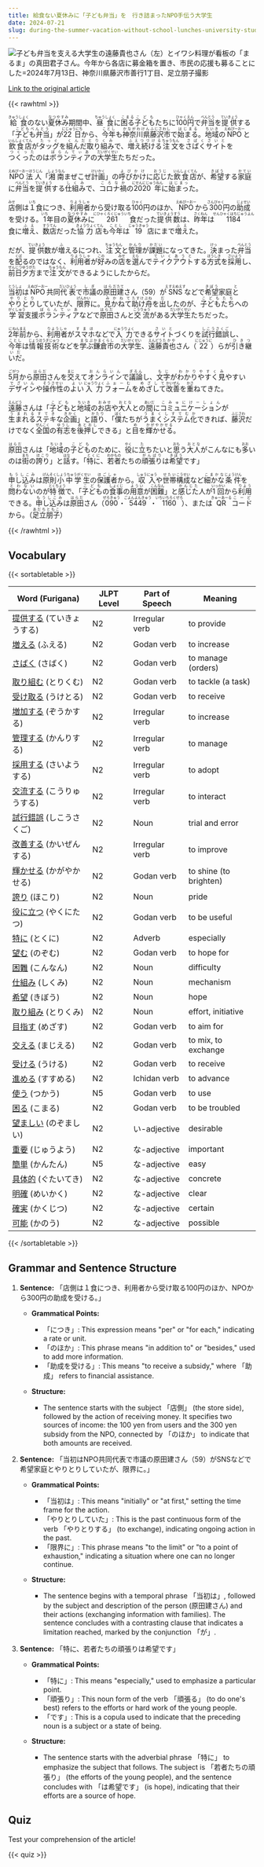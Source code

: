 ```yaml
---
title: 給食ない夏休みに「子ども弁当」を　行き詰まったNPO手伝う大学生
date: 2024-07-21
slug: during-the-summer-vacation-without-school-lunches-university-students-help-a-struggling-npo-by-making-children-s-bento
---
```


![子ども弁当を支える大学生の遠藤貴也さん（左）とイワシ料理が看板の「まるま」の真田君子さん。今年から各店に募金箱を置き、市民の応援も募ることにした=2024年7月13日、神奈川県藤沢市善行1丁目、足立朋子撮影](https://www.asahicom.jp/imgopt/img/d4064fb373/comm_L/AS20240719004053.jpg "子ども弁当を支える大学生の遠藤貴也さん（左）とイワシ料理が看板の「まるま」の真田君子さん。今年から各店に募金箱を置き、市民の応援も募ることにした=2024年7月13日、神奈川県藤沢市善行1丁目、足立朋子撮影")

[Link to the original article](https://asahi.com/articles/ASS7M45XMS7MULOB00QM.html?iref=pc_edu_top__n)

{{< rawhtml >}}
<p><ruby>給食<rt>きゅうしょく</rt></ruby>のない<ruby>夏休み<rt>なつやすみ</rt></ruby>期間中、<ruby>昼食<rt>ちゅうしょく</rt></ruby>に<ruby>困る<rt>こまる</rt></ruby><ruby>子ども<rt>こども</rt></ruby>たちに<ruby>100円<rt>ひゃくえん</rt></ruby>で<ruby>弁当<rt>べんとう</rt></ruby>を<ruby>提供<rt>ていきょう</rt></ruby>する「<ruby>子ども弁当<rt>こどもべんとう</rt></ruby>」が<ruby>22日<rt>にじゅうにち</rt></ruby>から、<ruby>今年<rt>ことし</rt></ruby>も<ruby>神奈川県<rt>かながわけん</rt></ruby><ruby>藤沢市<rt>ふじさわし</rt></ruby>で<ruby>始まる<rt>はじまる</rt></ruby>。<ruby>地域<rt>ちいき</rt></ruby>の<ruby>NPO<rt>えぬぴーおー</rt></ruby>と<ruby>飲食店<rt>いんしょくてん</rt></ruby>が<ruby>タッグ<rt>たっぐ</rt></ruby>を<ruby>組んだ<rt>くんだ</rt></ruby><ruby>取り組み<rt>とりくみ</rt></ruby>で、<ruby>増え続ける<rt>ふえつづける</rt></ruby><ruby>注文<rt>ちゅうもん</rt></ruby>を<ruby>さばく<rt>さばく</rt></ruby><ruby>サイト<rt>さいと</rt></ruby>を<ruby>つくった<rt>つくった</rt></ruby>のは<ruby>ボランティア<rt>ぼらんてぃあ</rt></ruby>の<ruby>大学生<rt>だいがくせい</rt></ruby>たちだった。</p>

<p><ruby>NPO法人<rt>えぬぴーおーほうじん</rt></ruby>「<ruby>湘南<rt>しょうなん</rt></ruby>まぜこぜ<ruby>計画<rt>けいかく</rt></ruby>」の<ruby>呼びかけ<rt>よびかけ</rt></ruby>に<ruby>応じ<rt>おうじ</rt></ruby>た<ruby>飲食店<rt>いんしょくてん</rt></ruby>が、<ruby>希望<rt>きぼう</rt></ruby>する<ruby>家庭<rt>かてい</rt></ruby>に<ruby>弁当<rt>べんとう</rt></ruby>を<ruby>提供<rt>ていきょう</rt></ruby>する<ruby>仕組み<rt>しくみ</rt></ruby>で、<ruby>コロナ禍<rt>ころなか</rt></ruby>の<ruby>2020年<rt>にせんにじゅうねん</rt></ruby>に<ruby>始まっ<rt>はじまっ</rt></ruby>た。</p>

<p><ruby>店<rt>みせ</rt></ruby>側は<ruby>１<rt>いち</rt></ruby>食につき、<ruby>利用者<rt>りようしゃ</rt></ruby>から受け取る<ruby>100<rt>ひゃく</rt></ruby>円のほか、<ruby>NPO<rt>えぬぴーおー</rt></ruby>から<ruby>300<rt>さんびゃく</rt></ruby>円の<ruby>助成<rt>じょせい</rt></ruby>を受ける。<ruby>1<rt>いち</rt></ruby>年目の<ruby>夏休み<rt>なつやすみ</rt></ruby>に<ruby>261<rt>にひゃくろくじゅういち</rt></ruby>食だった<ruby>提供数<rt>ていきょうすう</rt></ruby>は、<ruby>昨年<rt>さくねん</rt></ruby>は<ruby>1184<rt>せんひゃくはちじゅうよん</rt></ruby>食に<ruby>増え<rt>ふえ</rt></ruby>、<ruby>数店<rt>すうてん</rt></ruby>だった<ruby>協力店<rt>きょうりょくてん</rt></ruby>も<ruby>今年<rt>ことし</rt></ruby>は<ruby>19<rt>じゅうきゅう</rt></ruby>店にまで<ruby>増え<rt>ふえ</rt></ruby>た。</p>

<p>だが、<ruby>提供<rt>ていきょう</rt></ruby>数が<ruby>増<rt>ふ</rt></ruby>えるにつれ、<ruby>注文<rt>ちゅうもん</rt></ruby>と<ruby>管理<rt>かんり</rt></ruby>が<ruby>課題<rt>かだい</rt></ruby>になってきた。<ruby>決<rt>けっ</rt></ruby>まった<ruby>弁当<rt>べんとう</rt></ruby>を<ruby>配<rt>くば</rt></ruby>るのではなく、<ruby>利用者<rt>りようしゃ</rt></ruby>が<ruby>好<rt>この</rt></ruby>みの<ruby>店<rt>みせ</rt></ruby>を<ruby>選<rt>えら</rt></ruby>んで<ruby>テイクアウト<rt>ていくあうと</rt></ruby>する<ruby>方式<rt>ほうしき</rt></ruby>を<ruby>採用<rt>さいよう</rt></ruby>し、<ruby>前日<rt>ぜんじつ</rt></ruby><ruby>夕方<rt>ゆうがた</rt></ruby>まで<ruby>注文<rt>ちゅうもん</rt></ruby>ができるようにしたからだ。</p>

<p><ruby>当初<rt>とうしょ</rt></ruby>は<ruby>NPO<rt>えぬぴーおー</rt></ruby>共同<ruby>代表<rt>だいひょう</rt></ruby>で<ruby>市議<rt>しぎ</rt></ruby>の<ruby>原田<rt>はらだ</rt></ruby><ruby>建<rt>たて</rt></ruby>さん（59）が<ruby>SNS<rt>えすえぬえす</rt></ruby>などで<ruby>希望<rt>きぼう</rt></ruby>家庭<ruby>と<rt>と</rt></ruby><ruby>やりとり<rt>やりとり</rt></ruby>していたが、<ruby>限界<rt>げんかい</rt></ruby>に。<ruby>見かねて<rt>みかねて</rt></ruby><ruby>助け舟<rt>たすけぶね</rt></ruby>を<ruby>出<rt>だ</rt></ruby>したのが、<ruby>子どもたち<rt>こどもたち</rt></ruby>への<ruby>学習<rt>がくしゅう</rt></ruby>支援<ruby>ボランティア<rt>ぼらんてぃあ</rt></ruby>などで<ruby>原田<rt>はらだ</rt></ruby>さんと<ruby>交流<rt>こうりゅう</rt></ruby>がある<ruby>大学生<rt>だいがくせい</rt></ruby>たちだった。</p>

<p><ruby>2<rt>に</rt></ruby><ruby>年前<rt>ねんまえ</rt></ruby>から、<ruby>利用者<rt>りようしゃ</rt></ruby>が<ruby>スマホ<rt>すまほ</rt></ruby>などで<ruby>入力<rt>にゅうりょく</rt></ruby>できる<ruby>サイト<rt>さいと</rt></ruby>づくりを<ruby>試行錯誤<rt>しこうさくご</rt></ruby>し、<ruby>今年<rt>ことし</rt></ruby>は<ruby>情報技術<rt>じょうほうぎじゅつ</rt></ruby>などを<ruby>学ぶ<rt>まなぶ</rt></ruby><ruby>鎌倉市<rt>かまくらし</rt></ruby>の<ruby>大学生<rt>だいがくせい</rt></ruby>、<ruby>遠藤<rt>えんどう</rt></ruby><ruby>貴也<rt>たかや</rt></ruby>さん（<ruby>22<rt>にじゅうに</rt></ruby>）らが<ruby>引き継いだ<rt>ひきついだ</rt></ruby>。</p>

<p><ruby>5<rt>ご</rt></ruby><ruby>月<rt>がつ</rt></ruby>から<ruby>原田<rt>はらだ</rt></ruby>さんを<ruby>交<rt>まじ</rt></ruby>えて<ruby>オンライン<rt>おんらいん</rt></ruby>で<ruby>議論<rt>ぎろん</rt></ruby>し、<ruby>文字<rt>もじ</rt></ruby>が<ruby>わかりやすく<rt>わかりやすく</rt></ruby><ruby>見<rt>み</rt></ruby>やすい<ruby>デザイン<rt>でざいん</rt></ruby>や<ruby>操作性<rt>そうさせい</rt></ruby>の<ruby>よい<rt>よい</rt></ruby><ruby>入力<rt>にゅうりょく</rt></ruby><ruby>フォーム<rt>ふぉーむ</rt></ruby>を<ruby>めざして<rt>めざして</rt></ruby><ruby>改善<rt>かいぜん</rt></ruby>を<ruby>重<rt>かさ</rt></ruby>ねてきた。</p>

<p><ruby>遠藤<rt>えんどう</rt></ruby>さんは「<ruby>子ども<rt>こども</rt></ruby>と<ruby>地域<rt>ちいき</rt></ruby>の<ruby>お店<rt>おみせ</rt></ruby>や<ruby>大人<rt>おとな</rt></ruby>との<ruby>間<rt>あいだ</rt></ruby>に<ruby>コミュニケーション<rt>こみゅにけーしょん</rt></ruby>が<ruby>生まれる<rt>うまれる</rt></ruby><ruby>ステキ<rt>すてき</rt></ruby>な<ruby>企画<rt>きかく</rt></ruby>」と<ruby>語り<rt>かたり</rt></ruby>、「<ruby>僕<rt>ぼく</rt></ruby>たちが<ruby>うまく<rt>うまく</rt></ruby><ruby>システム化<rt>しすてむか</rt></ruby>できれば、<ruby>藤沢<rt>ふじさわ</rt></ruby>だけでなく<ruby>全国<rt>ぜんこく</rt></ruby>の<ruby>有志<rt>ゆうし</rt></ruby>を<ruby>後押し<rt>あとおし</rt></ruby>できる」と<ruby>目<rt>め</rt></ruby>を<ruby>輝かせる<rt>かがやかせる</rt></ruby>。</p>

<p><ruby>原田<rt>はらだ</rt></ruby>さんは「<ruby>地域<rt>ちいき</rt></ruby>の<ruby>子ども<rt>こども</rt></ruby>のために、<ruby>役<rt>やく</rt></ruby>に<ruby>立<rt>た</rt></ruby>ちたいと<ruby>思<rt>おも</rt></ruby>う<ruby>大人<rt>おとな</rt></ruby>がこんなにも<ruby>多<rt>おお</rt></ruby>いのは<ruby>街<rt>まち</rt></ruby>の<ruby>誇り<rt>ほこり</rt></ruby>」と<ruby>話<rt>はな</rt></ruby>す。「<ruby>特に<rt>とくに</rt></ruby>、<ruby>若者<rt>わかもの</rt></ruby>たちの<ruby>頑張り<rt>がんばり</rt></ruby>は<ruby>希望<rt>きぼう</rt></ruby>です」</p>

<p><ruby>申し込み<rt>もうしこみ</rt></ruby>は<ruby>原則<rt>げんそく</rt></ruby><ruby>小中学生<rt>しょうちゅうがくせい</rt></ruby>の<ruby>保護者<rt>ほごしゃ</rt></ruby>から。<ruby>収入<rt>しゅうにゅう</rt></ruby>や<ruby>世帯<rt>せたい</rt></ruby><ruby>構成<rt>こうせい</rt></ruby>など<ruby>細かな<rt>こまかな</rt></ruby><ruby>条件<rt>じょうけん</rt></ruby>を<ruby>問わない<rt>とわない</rt></ruby>のが<ruby>特徴<rt>とくちょう</rt></ruby>で、「<ruby>子ども<rt>こども</rt></ruby>の<ruby>食事<rt>しょくじ</rt></ruby>の<ruby>用意<rt>ようい</rt></ruby>が<ruby>困難<rt>こんなん</rt></ruby>」と<ruby>感じた<rt>かんじた</rt></ruby>人が<ruby>1回<rt>いっかい</rt></ruby>から<ruby>利用<rt>りよう</rt></ruby>できる。<ruby>申し込み<rt>もうしこみ</rt></ruby>は<ruby>原田<rt>はらだ</rt></ruby>さん（<ruby>090<rt>ぜろきゅう</rt></ruby>・<ruby>5449<rt>ごよんよんきゅう</rt></ruby>・<ruby>1160<rt>いちいちろくぜろ</rt></ruby>）、または<ruby>QR<rt>きゅーあーる</rt></ruby><ruby>コード<rt>こーど</rt></ruby>から。（<ruby>足立<rt>あだち</rt></ruby><ruby>朋子<rt>ともこ</rt></ruby>）</p>
{{< /rawhtml >}}

## Vocabulary


{{< sortabletable >}}

| Word (Furigana)          | JLPT Level | Part of Speech          | Meaning                                      |
|--------------------------|------------|-------------------------|----------------------------------------------|
|[提供する](https://jisho.org/search/%E6%8F%90%E4%BE%9B%E3%81%99%E3%82%8B) (ていきょうする)| N2         | Irregular verb          | to provide                                   |
|[増える](https://jisho.org/search/%E5%A2%97%E3%81%88%E3%82%8B) (ふえる)| N2         | Godan verb              | to increase                                  |
|[さばく](https://jisho.org/search/%E3%81%95%E3%81%B0%E3%81%8F) (さばく)| N2         | Godan verb              | to manage (orders)                           |
|[取り組む](https://jisho.org/search/%E5%8F%96%E3%82%8A%E7%B5%84%E3%82%80) (とりくむ)| N2         | Godan verb              | to tackle (a task)                          |
|[受け取る](https://jisho.org/search/%E5%8F%97%E3%81%91%E5%8F%96%E3%82%8B) (うけとる)| N2         | Godan verb              | to receive                                   |
|[増加する](https://jisho.org/search/%E5%A2%97%E5%8A%A0%E3%81%99%E3%82%8B) (ぞうかする)| N2         | Irregular verb          | to increase                                  |
|[管理する](https://jisho.org/search/%E7%AE%A1%E7%90%86%E3%81%99%E3%82%8B) (かんりする)| N2         | Irregular verb          | to manage                                    |
|[採用する](https://jisho.org/search/%E6%8E%A1%E7%94%A8%E3%81%99%E3%82%8B) (さいようする)| N2         | Irregular verb          | to adopt                                     |
|[交流する](https://jisho.org/search/%E4%BA%A4%E6%B5%81%E3%81%99%E3%82%8B) (こうりゅうする)| N2         | Irregular verb          | to interact                                  |
|[試行錯誤](https://jisho.org/search/%E8%A9%A6%E8%A1%8C%E9%8C%AF%E8%AA%A4) (しこうさくご)| N2         | Noun                    | trial and error                              |
|[改善する](https://jisho.org/search/%E6%94%B9%E5%96%84%E3%81%99%E3%82%8B) (かいぜんする)| N2         | Irregular verb          | to improve                                   |
|[輝かせる](https://jisho.org/search/%E8%BC%9D%E3%81%8B%E3%81%9B%E3%82%8B) (かがやかせる)| N2         | Godan verb              | to shine (to brighten)                       |
|[誇り](https://jisho.org/search/%E8%AA%87%E3%82%8A) (ほこり)| N2         | Noun                    | pride                                        |
|[役に立つ](https://jisho.org/search/%E5%BD%B9%E3%81%AB%E7%AB%8B%E3%81%A4) (やくにたつ)| N2         | Godan verb              | to be useful                                 |
|[特に](https://jisho.org/search/%E7%89%B9%E3%81%AB) (とくに)| N2         | Adverb                  | especially                                   |
|[望む](https://jisho.org/search/%E6%9C%9B%E3%82%80) (のぞむ)| N2         | Godan verb              | to hope for                                  |
|[困難](https://jisho.org/search/%E5%9B%B0%E9%9B%A3) (こんなん)| N2         | Noun                    | difficulty                                   |
|[仕組み](https://jisho.org/search/%E4%BB%95%E7%B5%84%E3%81%BF) (しくみ)| N2         | Noun                    | mechanism                                    |
|[希望](https://jisho.org/search/%E5%B8%8C%E6%9C%9B) (きぼう)| N2         | Noun                    | hope                                         |
|[取り組み](https://jisho.org/search/%E5%8F%96%E3%82%8A%E7%B5%84%E3%81%BF) (とりくみ)| N2         | Noun                    | effort, initiative                           |
|[目指す](https://jisho.org/search/%E7%9B%AE%E6%8C%87%E3%81%99) (めざす)| N2         | Godan verb              | to aim for                                   |
|[交える](https://jisho.org/search/%E4%BA%A4%E3%81%88%E3%82%8B) (まじえる)| N2         | Godan verb              | to mix, to exchange                          |
|[受ける](https://jisho.org/search/%E5%8F%97%E3%81%91%E3%82%8B) (うける)| N2         | Godan verb              | to receive                                   |
|[進める](https://jisho.org/search/%E9%80%B2%E3%82%81%E3%82%8B) (すすめる)| N2         | Ichidan verb            | to advance                                   |
|[使う](https://jisho.org/search/%E4%BD%BF%E3%81%86) (つかう)| N5         | Godan verb              | to use                                       |
|[困る](https://jisho.org/search/%E5%9B%B0%E3%82%8B) (こまる)| N2         | Godan verb              | to be troubled                               |
|[望ましい](https://jisho.org/search/%E6%9C%9B%E3%81%BE%E3%81%97%E3%81%84) (のぞましい)| N2         | い-adjective            | desirable                                    |
|[重要](https://jisho.org/search/%E9%87%8D%E8%A6%81) (じゅうよう)| N2         | な-adjective            | important                                    |
|[簡単](https://jisho.org/search/%E7%B0%A1%E5%8D%98) (かんたん)| N5         | な-adjective            | easy                                         |
|[具体的](https://jisho.org/search/%E5%85%B7%E4%BD%93%E7%9A%84) (ぐたいてき)| N2         | な-adjective            | concrete                                     |
|[明確](https://jisho.org/search/%E6%98%8E%E7%A2%BA) (めいかく)| N2         | な-adjective            | clear                                        |
|[確実](https://jisho.org/search/%E7%A2%BA%E5%AE%9F) (かくじつ)| N2         | な-adjective            | certain                                      |
|[可能](https://jisho.org/search/%E5%8F%AF%E8%83%BD) (かのう)| N2         | な-adjective            | possible                                     |

{{< /sortabletable >}}


## Grammar and Sentence Structure

1. **Sentence:** 「店側は１食につき、利用者から受け取る100円のほか、NPOから300円の助成を受ける。」

   - **Grammatical Points:**
     - 「につき」: This expression means "per" or "for each," indicating a rate or unit.
     - 「のほか」: This phrase means "in addition to" or "besides," used to add more information.
     - 「助成を受ける」: This means "to receive a subsidy," where 「助成」 refers to financial assistance.

   - **Structure:**
     - The sentence starts with the subject 「店側」 (the store side), followed by the action of receiving money. It specifies two sources of income: the 100 yen from users and the 300 yen subsidy from the NPO, connected by 「のほか」 to indicate that both amounts are received.

2. **Sentence:** 「当初はNPO共同代表で市議の原田建さん（59）がSNSなどで希望家庭とやりとりしていたが、限界に。」

   - **Grammatical Points:**
     - 「当初は」: This means "initially" or "at first," setting the time frame for the action.
     - 「やりとりしていた」: This is the past continuous form of the verb 「やりとりする」 (to exchange), indicating ongoing action in the past.
     - 「限界に」: This phrase means "to the limit" or "to a point of exhaustion," indicating a situation where one can no longer continue.

   - **Structure:**
     - The sentence begins with a temporal phrase 「当初は」, followed by the subject and description of the person (原田建さん) and their actions (exchanging information with families). The sentence concludes with a contrasting clause that indicates a limitation reached, marked by the conjunction 「が」.

3. **Sentence:** 「特に、若者たちの頑張りは希望です」

   - **Grammatical Points:**
     - 「特に」: This means "especially," used to emphasize a particular point.
     - 「頑張り」: This noun form of the verb 「頑張る」 (to do one's best) refers to the efforts or hard work of the young people.
     - 「です」: This is a copula used to indicate that the preceding noun is a subject or a state of being.

   - **Structure:**
     - The sentence starts with the adverbial phrase 「特に」 to emphasize the subject that follows. The subject is 「若者たちの頑張り」 (the efforts of the young people), and the sentence concludes with 「は希望です」 (is hope), indicating that their efforts are a source of hope.

## Quiz

Test your comprehension of the article!

{{< quiz >}}